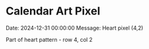 # Calendar Art Pixel

Date: 2024-12-31 00:00:00
Message: Heart pixel (4,2)

Part of heart pattern - row 4, col 2
